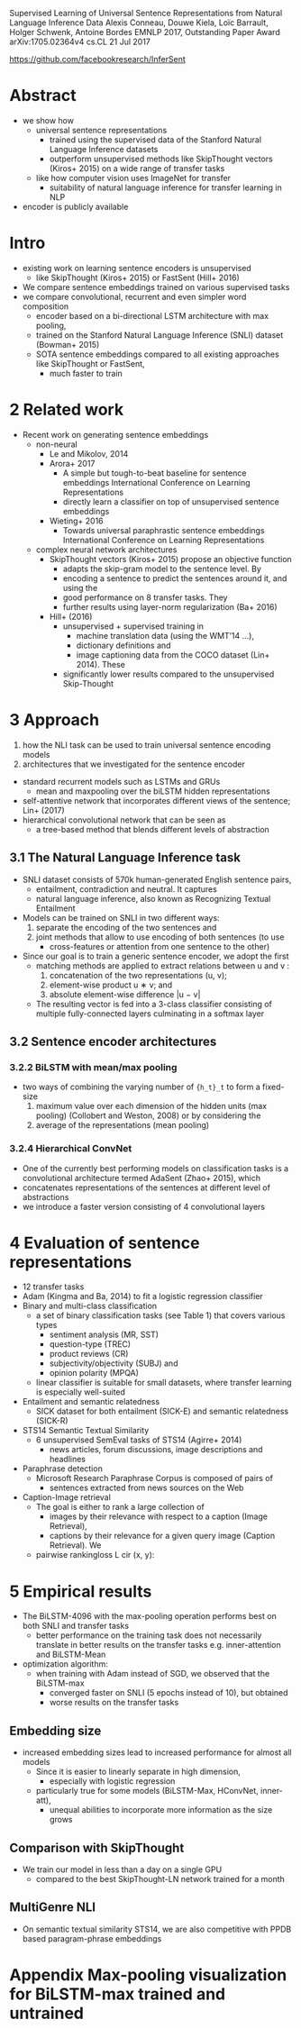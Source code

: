 Supervised Learning of Universal Sentence Representations
  from Natural Language Inference Data
Alexis Conneau, Douwe Kiela, Loı̈c Barrault, Holger Schwenk, Antoine Bordes
EMNLP 2017, Outstanding Paper Award arXiv:1705.02364v4 cs.CL 21 Jul 2017

https://github.com/facebookresearch/InferSent

# Abstract

* we show how
  * universal sentence representations
    * trained using the supervised data of the
      Stanford Natural Language Inference datasets
    * outperform unsupervised methods like SkipThought vectors (Kiros+ 2015)
      on a wide range of transfer tasks
  * like how computer vision uses ImageNet for transfer
    * suitability of natural language inference for transfer learning in NLP
* encoder is publicly available

# Intro

* existing work on learning sentence encoders is unsupervised
  * like SkipThought (Kiros+ 2015) or FastSent (Hill+ 2016)
* We compare sentence embeddings trained on various supervised tasks
* we compare convolutional, recurrent and even simpler word composition
  * encoder based on a bi-directional LSTM architecture with max pooling,
  * trained on the Stanford Natural Language Inference (SNLI) dataset
    (Bowman+ 2015)
  * SOTA sentence embeddings
    compared to all existing approaches like SkipThought or FastSent,
    * much faster to train

# 2 Related work

* Recent work on generating sentence embeddings
  * non-neural
    * Le and Mikolov, 2014
    * Arora+ 2017
      * A simple but tough-to-beat baseline for sentence embeddings
        International Conference on Learning Representations
      * directly learn a classifier on top of unsupervised sentence embeddings
    * Wieting+ 2016
      * Towards universal paraphrastic sentence embeddings
        International Conference on Learning Representations
  * complex neural network architectures
    * SkipThought vectors (Kiros+ 2015) propose an objective function
      * adapts the skip-gram model to the sentence level. By
      * encoding a sentence to predict the sentences around it, and using the
      * good performance on 8 transfer tasks. They
      * further results using layer-norm regularization (Ba+ 2016)
    * Hill+ (2016)
      * unsupervised + supervised training in
        * machine translation data (using the WMT’14 ...),
        * dictionary definitions and
        * image captioning data from the COCO dataset (Lin+ 2014). These
      * significantly lower results compared to the unsupervised Skip-Thought

# 3 Approach

1. how the NLI task can be used to train universal sentence encoding models
2. architectures that we investigated for the sentence encoder
  * standard recurrent models such as LSTMs and GRUs
    * mean and maxpooling over the biLSTM hidden representations
  * self-attentive network that incorporates different views of the sentence;
    Lin+ (2017)
  * hierarchical convolutional network that can be seen as
    * a tree-based method that blends different levels of abstraction

## 3.1 The Natural Language Inference task

* SNLI dataset consists of 570k human-generated English sentence pairs,
  * entailment, contradiction and neutral. It captures
  * natural language inference, also known as Recognizing Textual
    Entailment
* Models can be trained on SNLI in two different ways:
  1. separate the encoding of the two sentences and
  2. joint methods that allow to use encoding of both sentences (to use
     * cross-features or attention from one sentence to the other)
* Since our goal is to train a generic sentence encoder, we adopt the first
  * matching methods are applied to extract relations between u and v :
    1. concatenation of the two representations (u, v);
    1. element-wise product u ∗ v; and
    1. absolute element-wise difference |u − v|
  * The resulting vector is fed into a 3-class classifier consisting of
    multiple fully-connected layers culminating in a softmax layer

## 3.2 Sentence encoder architectures

### 3.2.2 BiLSTM with mean/max pooling

* two ways of combining the varying number of `{h_t}_t` to form a fixed-size
  1. maximum value over each dimension of the hidden units (max pooling)
     (Collobert and Weston, 2008) or by considering the
  2. average of the representations (mean pooling)

### 3.2.4 Hierarchical ConvNet

* One of the currently best performing models on classification tasks is a
  convolutional architecture termed AdaSent (Zhao+ 2015), which
* concatenates representations of the sentences at different level
  of abstractions
* we introduce a faster version consisting of 4 convolutional layers

# 4 Evaluation of sentence representations

* 12 transfer tasks
* Adam (Kingma and Ba, 2014) to fit a logistic regression classifier
* Binary and multi-class classification
  * a set of binary classification tasks (see Table 1) that covers various types
    * sentiment analysis (MR, SST)
    * question-type (TREC)
    * product reviews (CR)
    * subjectivity/objectivity (SUBJ) and
    * opinion polarity (MPQA)
  * linear classifier is suitable for small datasets,
    where transfer learning is especially well-suited
* Entailment and semantic relatedness
  * SICK dataset for both entailment (SICK-E) and semantic relatedness (SICK-R)
* STS14 Semantic Textual Similarity
  * 6 unsupervised SemEval tasks of STS14 (Agirre+ 2014)
    * news articles, forum discussions, image descriptions and headlines
* Paraphrase detection
  * Microsoft Research Paraphrase Corpus is composed of pairs of
    * sentences extracted from news sources on the Web
* Caption-Image retrieval
  * The goal is either to rank a large collection of
    * images by their relevance with respect to a caption (Image Retrieval),
    * captions by their relevance for a given query image (Caption Retrieval). We
  * pairwise rankingloss L cir (x, y):

# 5 Empirical results

* The BiLSTM-4096 with the max-pooling operation performs best
  on both SNLI and transfer tasks
  * better performance on the training task does not necessarily translate in
    better results on the transfer tasks e.g. inner-attention and BiLSTM-Mean
* optimization algorithm:
  * when training with Adam instead of SGD, we observed that the BiLSTM-max
    * converged faster on SNLI (5 epochs instead of 10), but obtained
    * worse results on the transfer tasks

## Embedding size

* increased embedding sizes lead to increased performance for almost all models
  * Since it is easier to linearly separate in high dimension,
    * especially with logistic regression
  * particularly true for some models (BiLSTM-Max, HConvNet, inner-att),
    *  unequal abilities to incorporate more information as the size grows

## Comparison with SkipThought

* We train our model in less than a day on a single GPU
  * compared to the best SkipThought-LN network trained for a month

## MultiGenre NLI

* On semantic textual similarity STS14, we are also competitive with PPDB based
  paragram-phrase embeddings

# Appendix Max-pooling visualization for BiLSTM-max trained and untrained
